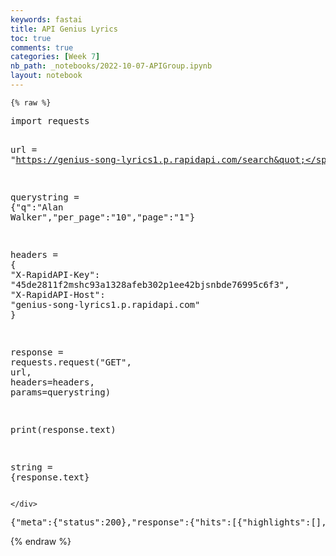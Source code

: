 ```yaml
---
keywords: fastai
title: API Genius Lyrics
toc: true
comments: true
categories: [Week 7]
nb_path: _notebooks/2022-10-07-APIGroup.ipynb
layout: notebook
---
```


<!--
#################################################
### THIS FILE WAS AUTOGENERATED! DO NOT EDIT! ###
#################################################
# file to edit: _notebooks/2022-10-07-APIGroup.ipynb
-->

<div class="container" id="notebook-container">
        
    {% raw %}
    
<div class="cell border-box-sizing code_cell rendered">
<div class="input">

<div class="inner_cell">
    <div class="input_area">
<div class=" highlight hl-ipython3"><pre><span></span><span class="kn">import</span> <span class="nn">requests</span>

<span class="n">url</span> <span class="o">=</span> <span class="s2">&quot;https://genius-song-lyrics1.p.rapidapi.com/search&quot;</span>

<span class="n">querystring</span> <span class="o">=</span> <span class="p">{</span><span class="s2">&quot;q&quot;</span><span class="p">:</span><span class="s2">&quot;Alan Walker&quot;</span><span class="p">,</span><span class="s2">&quot;per_page&quot;</span><span class="p">:</span><span class="s2">&quot;10&quot;</span><span class="p">,</span><span class="s2">&quot;page&quot;</span><span class="p">:</span><span class="s2">&quot;1&quot;</span><span class="p">}</span>

<span class="n">headers</span> <span class="o">=</span> <span class="p">{</span>
	<span class="s2">&quot;X-RapidAPI-Key&quot;</span><span class="p">:</span> <span class="s2">&quot;45de2811f2mshc93a1328afeb302p1ee42bjsnbde76995c6f3&quot;</span><span class="p">,</span>
	<span class="s2">&quot;X-RapidAPI-Host&quot;</span><span class="p">:</span> <span class="s2">&quot;genius-song-lyrics1.p.rapidapi.com&quot;</span>
<span class="p">}</span>

<span class="n">response</span> <span class="o">=</span> <span class="n">requests</span><span class="o">.</span><span class="n">request</span><span class="p">(</span><span class="s2">&quot;GET&quot;</span><span class="p">,</span> <span class="n">url</span><span class="p">,</span> <span class="n">headers</span><span class="o">=</span><span class="n">headers</span><span class="p">,</span> <span class="n">params</span><span class="o">=</span><span class="n">querystring</span><span class="p">)</span>

<span class="nb">print</span><span class="p">(</span><span class="n">response</span><span class="o">.</span><span class="n">text</span><span class="p">)</span>



<span class="n">string</span> <span class="o">=</span> <span class="p">{</span><span class="n">response</span><span class="o">.</span><span class="n">text</span><span class="p">}</span>
</pre></div>

    </div>
</div>
</div>

<div class="output_wrapper">
<div class="output">

<div class="output_area">

<div class="output_subarea output_stream output_stdout output_text">
<pre>{&#34;meta&#34;:{&#34;status&#34;:200},&#34;response&#34;:{&#34;hits&#34;:[{&#34;highlights&#34;:[],&#34;index&#34;:&#34;song&#34;,&#34;type&#34;:&#34;song&#34;,&#34;result&#34;:{&#34;_type&#34;:&#34;song&#34;,&#34;annotation_count&#34;:13,&#34;api_path&#34;:&#34;/songs/2396871&#34;,&#34;artist_names&#34;:&#34;Alan Walker&#34;,&#34;full_title&#34;:&#34;Faded by Alan Walker&#34;,&#34;header_image_thumbnail_url&#34;:&#34;https://images.genius.com/10db94c5c11e1bb1ac9cc917a6c59250.300x300x1.jpg&#34;,&#34;header_image_url&#34;:&#34;https://images.genius.com/10db94c5c11e1bb1ac9cc917a6c59250.1000x1000x1.jpg&#34;,&#34;id&#34;:2396871,&#34;instrumental&#34;:false,&#34;language&#34;:&#34;en&#34;,&#34;lyrics_owner_id&#34;:93685,&#34;lyrics_state&#34;:&#34;complete&#34;,&#34;lyrics_updated_at&#34;:1648231336,&#34;path&#34;:&#34;/Alan-walker-faded-lyrics&#34;,&#34;pyongs_count&#34;:116,&#34;relationships_index_url&#34;:&#34;https://genius.com/Alan-walker-faded-sample&#34;,&#34;release_date_components&#34;:{&#34;year&#34;:2015,&#34;month&#34;:12,&#34;day&#34;:3},&#34;release_date_for_display&#34;:&#34;December 3, 2015&#34;,&#34;release_date_with_abbreviated_month_for_display&#34;:&#34;Dec. 3, 2015&#34;,&#34;song_art_image_thumbnail_url&#34;:&#34;https://images.genius.com/708aef5551c9f670205b5cab3f38c8bd.300x300x1.jpg&#34;,&#34;song_art_image_url&#34;:&#34;https://images.genius.com/708aef5551c9f670205b5cab3f38c8bd.1000x1000x1.jpg&#34;,&#34;stats&#34;:{&#34;unreviewed_annotations&#34;:0,&#34;concurrents&#34;:2,&#34;hot&#34;:false,&#34;pageviews&#34;:1429351},&#34;title&#34;:&#34;Faded&#34;,&#34;title_with_featured&#34;:&#34;Faded&#34;,&#34;updated_by_human_at&#34;:1644264066,&#34;url&#34;:&#34;https://genius.com/Alan-walker-faded-lyrics&#34;,&#34;featured_artists&#34;:[],&#34;primary_artist&#34;:{&#34;_type&#34;:&#34;artist&#34;,&#34;api_path&#34;:&#34;/artists/456537&#34;,&#34;header_image_url&#34;:&#34;https://images.genius.com/5dc7f5c57981ba34e464414f7fc08ebf.1000x333x1.jpg&#34;,&#34;id&#34;:456537,&#34;image_url&#34;:&#34;https://images.genius.com/70b44d7b5a4be028e87b865dd425a4cc.1000x1000x1.jpg&#34;,&#34;index_character&#34;:&#34;a&#34;,&#34;is_meme_verified&#34;:false,&#34;is_verified&#34;:true,&#34;name&#34;:&#34;Alan Walker&#34;,&#34;slug&#34;:&#34;Alan-walker&#34;,&#34;url&#34;:&#34;https://genius.com/artists/Alan-walker&#34;,&#34;iq&#34;:3530}}},{&#34;highlights&#34;:[],&#34;index&#34;:&#34;song&#34;,&#34;type&#34;:&#34;song&#34;,&#34;result&#34;:{&#34;_type&#34;:&#34;song&#34;,&#34;annotation_count&#34;:2,&#34;api_path&#34;:&#34;/songs/3801089&#34;,&#34;artist_names&#34;:&#34;Alan Walker (Ft. Au/Ra &amp; Tomine Harket)&#34;,&#34;full_title&#34;:&#34;Darkside by Alan Walker (Ft. Au/Ra &amp; Tomine Harket)&#34;,&#34;header_image_thumbnail_url&#34;:&#34;https://images.genius.com/10db94c5c11e1bb1ac9cc917a6c59250.300x300x1.jpg&#34;,&#34;header_image_url&#34;:&#34;https://images.genius.com/10db94c5c11e1bb1ac9cc917a6c59250.1000x1000x1.jpg&#34;,&#34;id&#34;:3801089,&#34;instrumental&#34;:false,&#34;language&#34;:&#34;en&#34;,&#34;lyrics_owner_id&#34;:6355938,&#34;lyrics_state&#34;:&#34;complete&#34;,&#34;lyrics_updated_at&#34;:1644862245,&#34;path&#34;:&#34;/Alan-walker-darkside-lyrics&#34;,&#34;pyongs_count&#34;:47,&#34;relationships_index_url&#34;:&#34;https://genius.com/Alan-walker-darkside-sample&#34;,&#34;release_date_components&#34;:{&#34;year&#34;:2018,&#34;month&#34;:7,&#34;day&#34;:27},&#34;release_date_for_display&#34;:&#34;July 27, 2018&#34;,&#34;release_date_with_abbreviated_month_for_display&#34;:&#34;Jul. 27, 2018&#34;,&#34;song_art_image_thumbnail_url&#34;:&#34;https://images.genius.com/bbfa8575eaff89e5e2c93c8a0095fab9.300x300x1.png&#34;,&#34;song_art_image_url&#34;:&#34;https://images.genius.com/bbfa8575eaff89e5e2c93c8a0095fab9.1000x1000x1.png&#34;,&#34;stats&#34;:{&#34;unreviewed_annotations&#34;:1,&#34;hot&#34;:false,&#34;pageviews&#34;:698329},&#34;title&#34;:&#34;Darkside&#34;,&#34;title_with_featured&#34;:&#34;Darkside (Ft. Au/Ra &amp; Tomine Harket)&#34;,&#34;updated_by_human_at&#34;:1644862246,&#34;url&#34;:&#34;https://genius.com/Alan-walker-darkside-lyrics&#34;,&#34;featured_artists&#34;:[{&#34;_type&#34;:&#34;artist&#34;,&#34;api_path&#34;:&#34;/artists/142571&#34;,&#34;header_image_url&#34;:&#34;https://images.genius.com/4cdb3c39b6f693a32805ed616601dc27.1000x667x1.jpg&#34;,&#34;id&#34;:142571,&#34;image_url&#34;:&#34;https://images.genius.com/ff8b82d65a1dcafebbc117ba8265b162.939x939x1.jpg&#34;,&#34;index_character&#34;:&#34;a&#34;,&#34;is_meme_verified&#34;:false,&#34;is_verified&#34;:true,&#34;name&#34;:&#34;Au/Ra&#34;,&#34;slug&#34;:&#34;Au-ra&#34;,&#34;url&#34;:&#34;https://genius.com/artists/Au-ra&#34;,&#34;iq&#34;:2063},{&#34;_type&#34;:&#34;artist&#34;,&#34;api_path&#34;:&#34;/artists/500222&#34;,&#34;header_image_url&#34;:&#34;https://images.genius.com/5cb04a3fa934944e15d8cbab927e5d7c.1000x1000x1.jpg&#34;,&#34;id&#34;:500222,&#34;image_url&#34;:&#34;https://images.genius.com/a9f076d8b434fdf9ad08d773868188a7.1000x1000x1.jpg&#34;,&#34;index_character&#34;:&#34;t&#34;,&#34;is_meme_verified&#34;:false,&#34;is_verified&#34;:false,&#34;name&#34;:&#34;Tomine Harket&#34;,&#34;slug&#34;:&#34;Tomine-harket&#34;,&#34;url&#34;:&#34;https://genius.com/artists/Tomine-harket&#34;}],&#34;primary_artist&#34;:{&#34;_type&#34;:&#34;artist&#34;,&#34;api_path&#34;:&#34;/artists/456537&#34;,&#34;header_image_url&#34;:&#34;https://images.genius.com/5dc7f5c57981ba34e464414f7fc08ebf.1000x333x1.jpg&#34;,&#34;id&#34;:456537,&#34;image_url&#34;:&#34;https://images.genius.com/70b44d7b5a4be028e87b865dd425a4cc.1000x1000x1.jpg&#34;,&#34;index_character&#34;:&#34;a&#34;,&#34;is_meme_verified&#34;:false,&#34;is_verified&#34;:true,&#34;name&#34;:&#34;Alan Walker&#34;,&#34;slug&#34;:&#34;Alan-walker&#34;,&#34;url&#34;:&#34;https://genius.com/artists/Alan-walker&#34;,&#34;iq&#34;:3530}}},{&#34;highlights&#34;:[],&#34;index&#34;:&#34;song&#34;,&#34;type&#34;:&#34;song&#34;,&#34;result&#34;:{&#34;_type&#34;:&#34;song&#34;,&#34;annotation_count&#34;:5,&#34;api_path&#34;:&#34;/songs/3714282&#34;,&#34;artist_names&#34;:&#34;Alan Walker (Ft. Sophia Somajo)&#34;,&#34;full_title&#34;:&#34;Diamond Heart by Alan Walker (Ft. Sophia Somajo)&#34;,&#34;header_image_thumbnail_url&#34;:&#34;https://images.genius.com/10db94c5c11e1bb1ac9cc917a6c59250.300x300x1.jpg&#34;,&#34;header_image_url&#34;:&#34;https://images.genius.com/10db94c5c11e1bb1ac9cc917a6c59250.1000x1000x1.jpg&#34;,&#34;id&#34;:3714282,&#34;instrumental&#34;:false,&#34;language&#34;:&#34;en&#34;,&#34;lyrics_owner_id&#34;:6355938,&#34;lyrics_state&#34;:&#34;complete&#34;,&#34;lyrics_updated_at&#34;:1664101366,&#34;path&#34;:&#34;/Alan-walker-diamond-heart-lyrics&#34;,&#34;pyongs_count&#34;:36,&#34;relationships_index_url&#34;:&#34;https://genius.com/Alan-walker-diamond-heart-sample&#34;,&#34;release_date_components&#34;:{&#34;year&#34;:2018,&#34;month&#34;:9,&#34;day&#34;:28},&#34;release_date_for_display&#34;:&#34;September 28, 2018&#34;,&#34;release_date_with_abbreviated_month_for_display&#34;:&#34;Sep. 28, 2018&#34;,&#34;song_art_image_thumbnail_url&#34;:&#34;https://images.genius.com/c0d2b31b18186ca1898e0622f44a3b0d.300x300x1.jpg&#34;,&#34;song_art_image_url&#34;:&#34;https://images.genius.com/c0d2b31b18186ca1898e0622f44a3b0d.1000x1000x1.jpg&#34;,&#34;stats&#34;:{&#34;unreviewed_annotations&#34;:4,&#34;hot&#34;:false,&#34;pageviews&#34;:546153},&#34;title&#34;:&#34;Diamond Heart&#34;,&#34;title_with_featured&#34;:&#34;Diamond Heart (Ft. Sophia Somajo)&#34;,&#34;updated_by_human_at&#34;:1664101366,&#34;url&#34;:&#34;https://genius.com/Alan-walker-diamond-heart-lyrics&#34;,&#34;featured_artists&#34;:[{&#34;_type&#34;:&#34;artist&#34;,&#34;api_path&#34;:&#34;/artists/404796&#34;,&#34;header_image_url&#34;:&#34;https://images.genius.com/d1ed6c19253d29e9e6560b9bdee0f176.960x539x1.jpg&#34;,&#34;id&#34;:404796,&#34;image_url&#34;:&#34;https://images.genius.com/f971256aaddf684c7a2585e00fc8db14.700x700x1.jpg&#34;,&#34;index_character&#34;:&#34;s&#34;,&#34;is_meme_verified&#34;:false,&#34;is_verified&#34;:false,&#34;name&#34;:&#34;Sophia Somajo&#34;,&#34;slug&#34;:&#34;Sophia-somajo&#34;,&#34;url&#34;:&#34;https://genius.com/artists/Sophia-somajo&#34;}],&#34;primary_artist&#34;:{&#34;_type&#34;:&#34;artist&#34;,&#34;api_path&#34;:&#34;/artists/456537&#34;,&#34;header_image_url&#34;:&#34;https://images.genius.com/5dc7f5c57981ba34e464414f7fc08ebf.1000x333x1.jpg&#34;,&#34;id&#34;:456537,&#34;image_url&#34;:&#34;https://images.genius.com/70b44d7b5a4be028e87b865dd425a4cc.1000x1000x1.jpg&#34;,&#34;index_character&#34;:&#34;a&#34;,&#34;is_meme_verified&#34;:false,&#34;is_verified&#34;:true,&#34;name&#34;:&#34;Alan Walker&#34;,&#34;slug&#34;:&#34;Alan-walker&#34;,&#34;url&#34;:&#34;https://genius.com/artists/Alan-walker&#34;,&#34;iq&#34;:3530}}},{&#34;highlights&#34;:[],&#34;index&#34;:&#34;song&#34;,&#34;type&#34;:&#34;song&#34;,&#34;result&#34;:{&#34;_type&#34;:&#34;song&#34;,&#34;annotation_count&#34;:1,&#34;api_path&#34;:&#34;/songs/5123075&#34;,&#34;artist_names&#34;:&#34;Alan Walker &amp; Ava Max&#34;,&#34;full_title&#34;:&#34;Alone, Pt. II by Alan Walker &amp; Ava Max&#34;,&#34;header_image_thumbnail_url&#34;:&#34;https://images.genius.com/0b14a916f0d132ea696b587ecd5c8dea.300x300x1.jpg&#34;,&#34;header_image_url&#34;:&#34;https://images.genius.com/0b14a916f0d132ea696b587ecd5c8dea.1000x1000x1.jpg&#34;,&#34;id&#34;:5123075,&#34;instrumental&#34;:false,&#34;language&#34;:&#34;en&#34;,&#34;lyrics_owner_id&#34;:8059868,&#34;lyrics_state&#34;:&#34;complete&#34;,&#34;lyrics_updated_at&#34;:1652728556,&#34;path&#34;:&#34;/Alan-walker-and-ava-max-alone-pt-ii-lyrics&#34;,&#34;pyongs_count&#34;:33,&#34;relationships_index_url&#34;:&#34;https://genius.com/Alan-walker-and-ava-max-alone-pt-ii-sample&#34;,&#34;release_date_components&#34;:{&#34;year&#34;:2019,&#34;month&#34;:12,&#34;day&#34;:27},&#34;release_date_for_display&#34;:&#34;December 27, 2019&#34;,&#34;release_date_with_abbreviated_month_for_display&#34;:&#34;Dec. 27, 2019&#34;,&#34;song_art_image_thumbnail_url&#34;:&#34;https://images.genius.com/9fa97a64e5bebfbf9d692b7b82bbed90.300x300x1.png&#34;,&#34;song_art_image_url&#34;:&#34;https://images.genius.com/9fa97a64e5bebfbf9d692b7b82bbed90.1000x1000x1.png&#34;,&#34;stats&#34;:{&#34;unreviewed_annotations&#34;:0,&#34;hot&#34;:false,&#34;pageviews&#34;:342624},&#34;title&#34;:&#34;Alone, Pt. II&#34;,&#34;title_with_featured&#34;:&#34;Alone, Pt. II&#34;,&#34;updated_by_human_at&#34;:1652720366,&#34;url&#34;:&#34;https://genius.com/Alan-walker-and-ava-max-alone-pt-ii-lyrics&#34;,&#34;featured_artists&#34;:[],&#34;primary_artist&#34;:{&#34;_type&#34;:&#34;artist&#34;,&#34;api_path&#34;:&#34;/artists/2055165&#34;,&#34;header_image_url&#34;:&#34;https://assets.genius.com/images/default_avatar_300.png?1665072509&#34;,&#34;id&#34;:2055165,&#34;image_url&#34;:&#34;https://assets.genius.com/images/default_avatar_300.png?1665072509&#34;,&#34;index_character&#34;:&#34;a&#34;,&#34;is_meme_verified&#34;:false,&#34;is_verified&#34;:false,&#34;name&#34;:&#34;Alan Walker &amp; Ava Max&#34;,&#34;slug&#34;:&#34;Alan-walker-and-ava-max&#34;,&#34;url&#34;:&#34;https://genius.com/artists/Alan-walker-and-ava-max&#34;}}},{&#34;highlights&#34;:[],&#34;index&#34;:&#34;song&#34;,&#34;type&#34;:&#34;song&#34;,&#34;result&#34;:{&#34;_type&#34;:&#34;song&#34;,&#34;annotation_count&#34;:1,&#34;api_path&#34;:&#34;/songs/3234393&#34;,&#34;artist_names&#34;:&#34;Alan Walker, Digital Farm Animals, Noah Cyrus &amp; Juliander&#34;,&#34;full_title&#34;:&#34;All Falls Down by Alan Walker, Digital Farm Animals, Noah Cyrus &amp; Juliander&#34;,&#34;header_image_thumbnail_url&#34;:&#34;https://images.genius.com/10db94c5c11e1bb1ac9cc917a6c59250.300x300x1.jpg&#34;,&#34;header_image_url&#34;:&#34;https://images.genius.com/10db94c5c11e1bb1ac9cc917a6c59250.1000x1000x1.jpg&#34;,&#34;id&#34;:3234393,&#34;instrumental&#34;:false,&#34;language&#34;:&#34;en&#34;,&#34;lyrics_owner_id&#34;:93685,&#34;lyrics_state&#34;:&#34;complete&#34;,&#34;lyrics_updated_at&#34;:1601012369,&#34;path&#34;:&#34;/Alan-walker-digital-farm-animals-noah-cyrus-and-juliander-all-falls-down-lyrics&#34;,&#34;pyongs_count&#34;:39,&#34;relationships_index_url&#34;:&#34;https://genius.com/Alan-walker-digital-farm-animals-noah-cyrus-and-juliander-all-falls-down-sample&#34;,&#34;release_date_components&#34;:{&#34;year&#34;:2017,&#34;month&#34;:10,&#34;day&#34;:27},&#34;release_date_for_display&#34;:&#34;October 27, 2017&#34;,&#34;release_date_with_abbreviated_month_for_display&#34;:&#34;Oct. 27, 2017&#34;,&#34;song_art_image_thumbnail_url&#34;:&#34;https://images.genius.com/dc1c965917b3b1cb820008cfc217ae9e.300x300x1.jpg&#34;,&#34;song_art_image_url&#34;:&#34;https://images.genius.com/dc1c965917b3b1cb820008cfc217ae9e.1000x1000x1.jpg&#34;,&#34;stats&#34;:{&#34;unreviewed_annotations&#34;:0,&#34;hot&#34;:false,&#34;pageviews&#34;:326969},&#34;title&#34;:&#34;All Falls Down&#34;,&#34;title_with_featured&#34;:&#34;All Falls Down&#34;,&#34;updated_by_human_at&#34;:1609878489,&#34;url&#34;:&#34;https://genius.com/Alan-walker-digital-farm-animals-noah-cyrus-and-juliander-all-falls-down-lyrics&#34;,&#34;featured_artists&#34;:[],&#34;primary_artist&#34;:{&#34;_type&#34;:&#34;artist&#34;,&#34;api_path&#34;:&#34;/artists/2408754&#34;,&#34;header_image_url&#34;:&#34;https://assets.genius.com/images/default_avatar_300.png?1665072509&#34;,&#34;id&#34;:2408754,&#34;image_url&#34;:&#34;https://assets.genius.com/images/default_avatar_300.png?1665072509&#34;,&#34;index_character&#34;:&#34;a&#34;,&#34;is_meme_verified&#34;:false,&#34;is_verified&#34;:false,&#34;name&#34;:&#34;Alan Walker, Digital Farm Animals, Noah Cyrus &amp; Juliander&#34;,&#34;slug&#34;:&#34;Alan-walker-digital-farm-animals-noah-cyrus-and-juliander&#34;,&#34;url&#34;:&#34;https://genius.com/artists/Alan-walker-digital-farm-animals-noah-cyrus-and-juliander&#34;}}},{&#34;highlights&#34;:[],&#34;index&#34;:&#34;song&#34;,&#34;type&#34;:&#34;song&#34;,&#34;result&#34;:{&#34;_type&#34;:&#34;song&#34;,&#34;annotation_count&#34;:3,&#34;api_path&#34;:&#34;/songs/4395068&#34;,&#34;artist_names&#34;:&#34;Alan Walker, Sabrina Carpenter &amp; Farruko&#34;,&#34;full_title&#34;:&#34;On My Way by Alan Walker, Sabrina Carpenter &amp; Farruko&#34;,&#34;header_image_thumbnail_url&#34;:&#34;https://images.genius.com/0b14a916f0d132ea696b587ecd5c8dea.300x300x1.jpg&#34;,&#34;header_image_url&#34;:&#34;https://images.genius.com/0b14a916f0d132ea696b587ecd5c8dea.1000x1000x1.jpg&#34;,&#34;id&#34;:4395068,&#34;instrumental&#34;:false,&#34;language&#34;:&#34;en&#34;,&#34;lyrics_owner_id&#34;:5667167,&#34;lyrics_state&#34;:&#34;complete&#34;,&#34;lyrics_updated_at&#34;:1611267605,&#34;path&#34;:&#34;/Alan-walker-sabrina-carpenter-and-farruko-on-my-way-lyrics&#34;,&#34;pyongs_count&#34;:60,&#34;relationships_index_url&#34;:&#34;https://genius.com/Alan-walker-sabrina-carpenter-and-farruko-on-my-way-sample&#34;,&#34;release_date_components&#34;:{&#34;year&#34;:2019,&#34;month&#34;:3,&#34;day&#34;:21},&#34;release_date_for_display&#34;:&#34;March 21, 2019&#34;,&#34;release_date_with_abbreviated_month_for_display&#34;:&#34;Mar. 21, 2019&#34;,&#34;song_art_image_thumbnail_url&#34;:&#34;https://images.genius.com/ad957509e73769340113146e3d74f4f7.300x300x1.png&#34;,&#34;song_art_image_url&#34;:&#34;https://images.genius.com/ad957509e73769340113146e3d74f4f7.1000x1000x1.png&#34;,&#34;stats&#34;:{&#34;unreviewed_annotations&#34;:0,&#34;hot&#34;:false,&#34;pageviews&#34;:301679},&#34;title&#34;:&#34;On My Way&#34;,&#34;title_with_featured&#34;:&#34;On My Way&#34;,&#34;updated_by_human_at&#34;:1646242626,&#34;url&#34;:&#34;https://genius.com/Alan-walker-sabrina-carpenter-and-farruko-on-my-way-lyrics&#34;,&#34;featured_artists&#34;:[],&#34;primary_artist&#34;:{&#34;_type&#34;:&#34;artist&#34;,&#34;api_path&#34;:&#34;/artists/1767908&#34;,&#34;header_image_url&#34;:&#34;https://assets.genius.com/images/default_avatar_300.png?1665072509&#34;,&#34;id&#34;:1767908,&#34;image_url&#34;:&#34;https://assets.genius.com/images/default_avatar_300.png?1665072509&#34;,&#34;index_character&#34;:&#34;a&#34;,&#34;is_meme_verified&#34;:false,&#34;is_verified&#34;:false,&#34;name&#34;:&#34;Alan Walker, Sabrina Carpenter &amp; Farruko&#34;,&#34;slug&#34;:&#34;Alan-walker-sabrina-carpenter-and-farruko&#34;,&#34;url&#34;:&#34;https://genius.com/artists/Alan-walker-sabrina-carpenter-and-farruko&#34;}}},{&#34;highlights&#34;:[],&#34;index&#34;:&#34;song&#34;,&#34;type&#34;:&#34;song&#34;,&#34;result&#34;:{&#34;_type&#34;:&#34;song&#34;,&#34;annotation_count&#34;:1,&#34;api_path&#34;:&#34;/songs/2917386&#34;,&#34;artist_names&#34;:&#34;Alan Walker&#34;,&#34;full_title&#34;:&#34;Alone by Alan Walker&#34;,&#34;header_image_thumbnail_url&#34;:&#34;https://images.genius.com/10db94c5c11e1bb1ac9cc917a6c59250.300x300x1.jpg&#34;,&#34;header_image_url&#34;:&#34;https://images.genius.com/10db94c5c11e1bb1ac9cc917a6c59250.1000x1000x1.jpg&#34;,&#34;id&#34;:2917386,&#34;instrumental&#34;:false,&#34;language&#34;:&#34;en&#34;,&#34;lyrics_owner_id&#34;:3768782,&#34;lyrics_state&#34;:&#34;complete&#34;,&#34;lyrics_updated_at&#34;:1664011912,&#34;path&#34;:&#34;/Alan-walker-alone-lyrics&#34;,&#34;pyongs_count&#34;:40,&#34;relationships_index_url&#34;:&#34;https://genius.com/Alan-walker-alone-sample&#34;,&#34;release_date_components&#34;:{&#34;year&#34;:2016,&#34;month&#34;:12,&#34;day&#34;:2},&#34;release_date_for_display&#34;:&#34;December 2, 2016&#34;,&#34;release_date_with_abbreviated_month_for_display&#34;:&#34;Dec. 2, 2016&#34;,&#34;song_art_image_thumbnail_url&#34;:&#34;https://images.genius.com/7055783b516c9db919098cd119ab714e.300x300x1.jpg&#34;,&#34;song_art_image_url&#34;:&#34;https://images.genius.com/7055783b516c9db919098cd119ab714e.1000x1000x1.jpg&#34;,&#34;stats&#34;:{&#34;unreviewed_annotations&#34;:0,&#34;hot&#34;:false,&#34;pageviews&#34;:247432},&#34;title&#34;:&#34;Alone&#34;,&#34;title_with_featured&#34;:&#34;Alone&#34;,&#34;updated_by_human_at&#34;:1664011912,&#34;url&#34;:&#34;https://genius.com/Alan-walker-alone-lyrics&#34;,&#34;featured_artists&#34;:[],&#34;primary_artist&#34;:{&#34;_type&#34;:&#34;artist&#34;,&#34;api_path&#34;:&#34;/artists/456537&#34;,&#34;header_image_url&#34;:&#34;https://images.genius.com/5dc7f5c57981ba34e464414f7fc08ebf.1000x333x1.jpg&#34;,&#34;id&#34;:456537,&#34;image_url&#34;:&#34;https://images.genius.com/70b44d7b5a4be028e87b865dd425a4cc.1000x1000x1.jpg&#34;,&#34;index_character&#34;:&#34;a&#34;,&#34;is_meme_verified&#34;:false,&#34;is_verified&#34;:true,&#34;name&#34;:&#34;Alan Walker&#34;,&#34;slug&#34;:&#34;Alan-walker&#34;,&#34;url&#34;:&#34;https://genius.com/artists/Alan-walker&#34;,&#34;iq&#34;:3530}}},{&#34;highlights&#34;:[],&#34;index&#34;:&#34;song&#34;,&#34;type&#34;:&#34;song&#34;,&#34;result&#34;:{&#34;_type&#34;:&#34;song&#34;,&#34;annotation_count&#34;:1,&#34;api_path&#34;:&#34;/songs/3089240&#34;,&#34;artist_names&#34;:&#34;Alan Walker (Ft. Gavin James)&#34;,&#34;full_title&#34;:&#34;Tired by Alan Walker (Ft. Gavin James)&#34;,&#34;header_image_thumbnail_url&#34;:&#34;https://images.genius.com/4dcbbcb94dcf4af84c1071e35973255a.300x300x1.jpg&#34;,&#34;header_image_url&#34;:&#34;https://images.genius.com/4dcbbcb94dcf4af84c1071e35973255a.640x640x1.jpg&#34;,&#34;id&#34;:3089240,&#34;instrumental&#34;:false,&#34;language&#34;:&#34;en&#34;,&#34;lyrics_owner_id&#34;:126836,&#34;lyrics_state&#34;:&#34;complete&#34;,&#34;lyrics_updated_at&#34;:1657300524,&#34;path&#34;:&#34;/Alan-walker-tired-lyrics&#34;,&#34;pyongs_count&#34;:25,&#34;relationships_index_url&#34;:&#34;https://genius.com/Alan-walker-tired-sample&#34;,&#34;release_date_components&#34;:{&#34;year&#34;:2017,&#34;month&#34;:5,&#34;day&#34;:19},&#34;release_date_for_display&#34;:&#34;May 19, 2017&#34;,&#34;release_date_with_abbreviated_month_for_display&#34;:&#34;May. 19, 2017&#34;,&#34;song_art_image_thumbnail_url&#34;:&#34;https://images.genius.com/4dcbbcb94dcf4af84c1071e35973255a.300x300x1.jpg&#34;,&#34;song_art_image_url&#34;:&#34;https://images.genius.com/4dcbbcb94dcf4af84c1071e35973255a.640x640x1.jpg&#34;,&#34;stats&#34;:{&#34;unreviewed_annotations&#34;:0,&#34;hot&#34;:false,&#34;pageviews&#34;:178316},&#34;title&#34;:&#34;Tired&#34;,&#34;title_with_featured&#34;:&#34;Tired (Ft. Gavin James)&#34;,&#34;updated_by_human_at&#34;:1657293239,&#34;url&#34;:&#34;https://genius.com/Alan-walker-tired-lyrics&#34;,&#34;featured_artists&#34;:[{&#34;_type&#34;:&#34;artist&#34;,&#34;api_path&#34;:&#34;/artists/452119&#34;,&#34;header_image_url&#34;:&#34;https://images.genius.com/9c79847d754ca506adc64bd1e7f40c50.615x615x1.jpg&#34;,&#34;id&#34;:452119,&#34;image_url&#34;:&#34;https://images.genius.com/9c79847d754ca506adc64bd1e7f40c50.615x615x1.jpg&#34;,&#34;index_character&#34;:&#34;g&#34;,&#34;is_meme_verified&#34;:false,&#34;is_verified&#34;:true,&#34;name&#34;:&#34;Gavin James&#34;,&#34;slug&#34;:&#34;Gavin-james&#34;,&#34;url&#34;:&#34;https://genius.com/artists/Gavin-james&#34;,&#34;iq&#34;:924}],&#34;primary_artist&#34;:{&#34;_type&#34;:&#34;artist&#34;,&#34;api_path&#34;:&#34;/artists/456537&#34;,&#34;header_image_url&#34;:&#34;https://images.genius.com/5dc7f5c57981ba34e464414f7fc08ebf.1000x333x1.jpg&#34;,&#34;id&#34;:456537,&#34;image_url&#34;:&#34;https://images.genius.com/70b44d7b5a4be028e87b865dd425a4cc.1000x1000x1.jpg&#34;,&#34;index_character&#34;:&#34;a&#34;,&#34;is_meme_verified&#34;:false,&#34;is_verified&#34;:true,&#34;name&#34;:&#34;Alan Walker&#34;,&#34;slug&#34;:&#34;Alan-walker&#34;,&#34;url&#34;:&#34;https://genius.com/artists/Alan-walker&#34;,&#34;iq&#34;:3530}}},{&#34;highlights&#34;:[],&#34;index&#34;:&#34;song&#34;,&#34;type&#34;:&#34;song&#34;,&#34;result&#34;:{&#34;_type&#34;:&#34;song&#34;,&#34;annotation_count&#34;:3,&#34;api_path&#34;:&#34;/songs/7432868&#34;,&#34;artist_names&#34;:&#34;​salem ilese, TOMORROW X TOGETHER &amp; Alan Walker&#34;,&#34;full_title&#34;:&#34;PS5 by ​salem ilese, TOMORROW X TOGETHER &amp; Alan Walker&#34;,&#34;header_image_thumbnail_url&#34;:&#34;https://images.genius.com/791f4e51e8a23d5c0c91d25c2f4cdd26.300x300x1.png&#34;,&#34;header_image_url&#34;:&#34;https://images.genius.com/791f4e51e8a23d5c0c91d25c2f4cdd26.1000x1000x1.png&#34;,&#34;id&#34;:7432868,&#34;instrumental&#34;:false,&#34;language&#34;:&#34;en&#34;,&#34;lyrics_owner_id&#34;:7748793,&#34;lyrics_state&#34;:&#34;complete&#34;,&#34;lyrics_updated_at&#34;:1663082433,&#34;path&#34;:&#34;/Salem-ilese-tomorrow-x-together-and-alan-walker-ps5-lyrics&#34;,&#34;pyongs_count&#34;:12,&#34;relationships_index_url&#34;:&#34;https://genius.com/Salem-ilese-tomorrow-x-together-and-alan-walker-ps5-sample&#34;,&#34;release_date_components&#34;:{&#34;year&#34;:2022,&#34;month&#34;:2,&#34;day&#34;:23},&#34;release_date_for_display&#34;:&#34;February 23, 2022&#34;,&#34;release_date_with_abbreviated_month_for_display&#34;:&#34;Feb. 23, 2022&#34;,&#34;song_art_image_thumbnail_url&#34;:&#34;https://images.genius.com/791f4e51e8a23d5c0c91d25c2f4cdd26.300x300x1.png&#34;,&#34;song_art_image_url&#34;:&#34;https://images.genius.com/791f4e51e8a23d5c0c91d25c2f4cdd26.1000x1000x1.png&#34;,&#34;stats&#34;:{&#34;unreviewed_annotations&#34;:1,&#34;hot&#34;:false,&#34;pageviews&#34;:180018},&#34;title&#34;:&#34;PS5&#34;,&#34;title_with_featured&#34;:&#34;PS5&#34;,&#34;updated_by_human_at&#34;:1663071333,&#34;url&#34;:&#34;https://genius.com/Salem-ilese-tomorrow-x-together-and-alan-walker-ps5-lyrics&#34;,&#34;featured_artists&#34;:[],&#34;primary_artist&#34;:{&#34;_type&#34;:&#34;artist&#34;,&#34;api_path&#34;:&#34;/artists/3071759&#34;,&#34;header_image_url&#34;:&#34;https://assets.genius.com/images/default_avatar_300.png?1665072509&#34;,&#34;id&#34;:3071759,&#34;image_url&#34;:&#34;https://assets.genius.com/images/default_avatar_300.png?1665072509&#34;,&#34;index_character&#34;:&#34;s&#34;,&#34;is_meme_verified&#34;:false,&#34;is_verified&#34;:false,&#34;name&#34;:&#34;​salem ilese, TOMORROW X TOGETHER &amp; Alan Walker&#34;,&#34;slug&#34;:&#34;Salem-ilese-tomorrow-x-together-and-alan-walker&#34;,&#34;url&#34;:&#34;https://genius.com/artists/Salem-ilese-tomorrow-x-together-and-alan-walker&#34;}}},{&#34;highlights&#34;:[],&#34;index&#34;:&#34;song&#34;,&#34;type&#34;:&#34;song&#34;,&#34;result&#34;:{&#34;_type&#34;:&#34;song&#34;,&#34;annotation_count&#34;:6,&#34;api_path&#34;:&#34;/songs/2486419&#34;,&#34;artist_names&#34;:&#34;Alan Walker&#34;,&#34;full_title&#34;:&#34;Sing Me to Sleep by Alan Walker&#34;,&#34;header_image_thumbnail_url&#34;:&#34;https://images.genius.com/10db94c5c11e1bb1ac9cc917a6c59250.300x300x1.jpg&#34;,&#34;header_image_url&#34;:&#34;https://images.genius.com/10db94c5c11e1bb1ac9cc917a6c59250.1000x1000x1.jpg&#34;,&#34;id&#34;:2486419,&#34;instrumental&#34;:false,&#34;language&#34;:&#34;en&#34;,&#34;lyrics_owner_id&#34;:104344,&#34;lyrics_state&#34;:&#34;complete&#34;,&#34;lyrics_updated_at&#34;:1628044059,&#34;path&#34;:&#34;/Alan-walker-sing-me-to-sleep-lyrics&#34;,&#34;pyongs_count&#34;:28,&#34;relationships_index_url&#34;:&#34;https://genius.com/Alan-walker-sing-me-to-sleep-sample&#34;,&#34;release_date_components&#34;:{&#34;year&#34;:2016,&#34;month&#34;:6,&#34;day&#34;:2},&#34;release_date_for_display&#34;:&#34;June 2, 2016&#34;,&#34;release_date_with_abbreviated_month_for_display&#34;:&#34;Jun. 2, 2016&#34;,&#34;song_art_image_thumbnail_url&#34;:&#34;https://images.genius.com/82006c454b4bb897f02c1a66e2d3f2df.300x300x1.jpg&#34;,&#34;song_art_image_url&#34;:&#34;https://images.genius.com/82006c454b4bb897f02c1a66e2d3f2df.300x300x1.jpg&#34;,&#34;stats&#34;:{&#34;unreviewed_annotations&#34;:4,&#34;hot&#34;:false,&#34;pageviews&#34;:158635},&#34;title&#34;:&#34;Sing Me to Sleep&#34;,&#34;title_with_featured&#34;:&#34;Sing Me to Sleep&#34;,&#34;updated_by_human_at&#34;:1628044059,&#34;url&#34;:&#34;https://genius.com/Alan-walker-sing-me-to-sleep-lyrics&#34;,&#34;featured_artists&#34;:[],&#34;primary_artist&#34;:{&#34;_type&#34;:&#34;artist&#34;,&#34;api_path&#34;:&#34;/artists/456537&#34;,&#34;header_image_url&#34;:&#34;https://images.genius.com/5dc7f5c57981ba34e464414f7fc08ebf.1000x333x1.jpg&#34;,&#34;id&#34;:456537,&#34;image_url&#34;:&#34;https://images.genius.com/70b44d7b5a4be028e87b865dd425a4cc.1000x1000x1.jpg&#34;,&#34;index_character&#34;:&#34;a&#34;,&#34;is_meme_verified&#34;:false,&#34;is_verified&#34;:true,&#34;name&#34;:&#34;Alan Walker&#34;,&#34;slug&#34;:&#34;Alan-walker&#34;,&#34;url&#34;:&#34;https://genius.com/artists/Alan-walker&#34;,&#34;iq&#34;:3530}}}]}}
</pre>
</div>
</div>

</div>
</div>

</div>
    {% endraw %}

</div>
 

